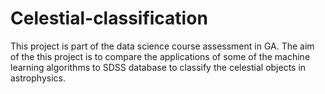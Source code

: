 # Celestial-classification
This project is part of the data science course assessment in GA. The aim of the this project is to compare the applications of some of the machine learning algorithms to SDSS database to classify the celestial objects in astrophysics.  
